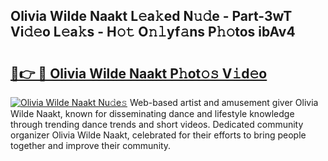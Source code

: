 ## Olivia Wilde Naakt L𝚎a𝚔ed N𝚞𝚍e - Part-3wT Vi𝚍𝚎o L𝚎a𝚔s - H𝚘𝚝 O𝚗𝚕yf𝚊ns P𝚑𝚘tos ibAv4

# <h2><a href="http://kf0xf4.oniu.top/?m=Olivia+Wilde+Naakt">🔗👉 🔴 Olivia Wilde Naakt P𝚑ot𝚘𝚜 V𝚒d𝚎o</a></h2>

[![Olivia Wilde Naakt Nu𝚍e𝚜](https://i.imgur.com/0qMVB7G.gif)](http://kf0xf4.oniu.top/?m=Olivia+Wilde+Naakt)
Web-based artist and amusement giver Olivia Wilde Naakt, known for disseminating dance and lifestyle knowledge through trending dance trends and short videos. Dedicated community organizer Olivia Wilde Naakt, celebrated for their efforts to bring people together and improve their community.  
